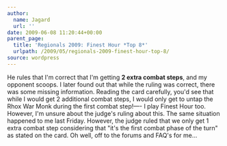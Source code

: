 ```yaml
---
author:
  name: Jagard
  url: ''
date: 2009-06-08 11:20:44+00:00
parent_page:
  title: 'Regionals 2009: Finest Hour *Top 8*'
  urlpath: /2009/05/regionals-2009-finest-hour-top-8/
source: wordpress
---
```


He rules that I'm correct that I'm getting <b>2 extra combat steps</b>, and my opponent scoops. I later found out that while the ruling was correct, there was some missing information. Reading the card carefully, you'd see that while I would get 2 additional combat steps, I would only get to untap the Rhox War Monk during the first combat step!&#8212;- I play Finest Hour too. However, I'm unsure about the judge's ruling about this. The same situation happened to me last Friday. However, the judge ruled that we only get 1 extra combat step considering that "it's the first combat phase of the turn" as stated on the card. Oh well, off to the forums and FAQ's for me...